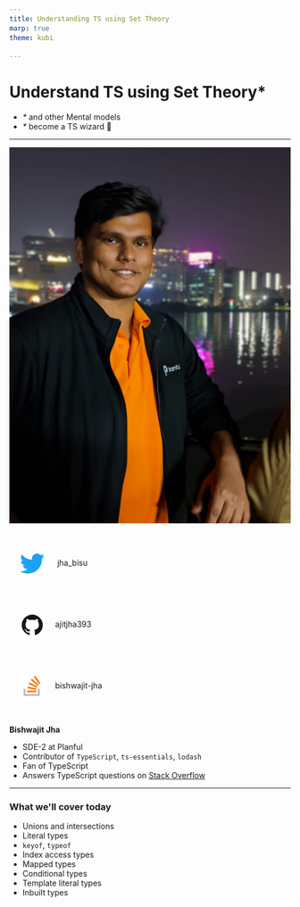 ```yaml
---
title: Understanding TS using Set Theory
marp: true
theme: kubi

---
```


<!-- _class: lead title -->
<!-- _footer: '' -->

# Understand TS using Set Theory*

* _*_ and other Mental models
* _*_ become a TS wizard 🧙

<!-- * scan QR code for repo: 
<img src="./media/repo-qr.png" style="position:absolute; top:460px; left: 1010px; width: 260px" />  -->

---
<div class="two-col-header">

![height:250px](./media/bishwajit.jpg)
<!-- <img src="./media/repo-qr.png" style="position:absolute; top:460px; left: 1010px; width: 260px; z-index:5000" /> -->

<div style="display: flex; justify-content: center; flex-direction: column "> 

<p><img src="./media/twitter.png" style="width: 50px; vertical-align: middle; padding: 1rem"> jha_bisu </p>

<p><img src="./media/github.png" style="width: 50px; vertical-align: middle; padding: 1rem">ajitjha393 </p>

<p><img src="./media/so.png" style="width: 50px; vertical-align: middle; padding: 1rem">bishwajit-jha </p>
</div>

</div>

**Bishwajit Jha**

* SDE-2 at Planful
* Contributor of `TypeScript`, `ts-essentials`, `lodash`
* Fan of TypeScript
* Answers TypeScript questions on [Stack Overflow](https://stackoverflow.com/users/10310568/bishwajit-jha)

---

### What we'll cover today

<!-- <img src="./media/repo-qr.png" style="position:absolute; top:460px; left: 1010px; width: 260px; z-index:5000" /> -->

<div class="two-columns">

- Unions and intersections
- Literal types
- `keyof`, `typeof`
- Index access types
- Mapped types
- Conditional types
- Template literal types
- Inbuilt types

</div>
